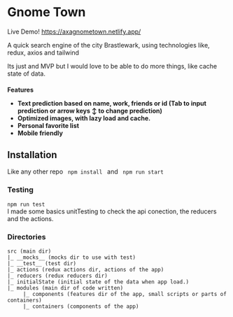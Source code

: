 <h1>Gnome Town</h1>
Live Demo! <a href="https://axagnometown.netlify.app/">https://axagnometown.netlify.app/</a>
<p>A quick search engine of the city Brastlewark, using technologies like, redux, axios and tailwind</p>
<p>Its just and MVP but I would love to be able to do more things, like cache state of data.</p>
<h4>Features</4>
<ul>
<li>
Text prediction based on name, work, friends or id (Tab to input prediction or arrow keys ↕️ to change prediction)
</li>
<li>
Optimized images, with lazy load and cache. 
</li>
<li>
Personal favorite list
<li>
Mobile friendly
</li>
</ul>
<h2>Installation</h2>
<p>Like any other repo <code> npm install </code>  and  <code> npm run start </code></p>

<h3>Testing</h3>
<p><code>npm run test </code>
<br>
I made some basics unitTesting to check the api conection, the reducers and the actions.
</p>
<h3>Directories</h3>
 
```
src (main dir) 
|_ __mocks__ (mocks dir to use with test)
|_ __test__ (test dir)
|_ actions (redux actions dir, actions of the app)
|_ reducers (redux reducers dir)
|_ initialState (initial state of the data when app load.)
|_ modules (main dir of code written)
     |_ components (features dir of the app, small scripts or parts of containers)
     |_ containers (components of the app)
```

